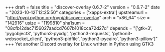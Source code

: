 +++
draft = false
title = "discover-overlay 0.6.7-2"
version = "0.6.7-2"
date = "2023-10-12T12:25:50"
categories = ['xapps-extra']
upstreamurl = "http://pypi.python.org/pypi/discover-overlay"
arch = "x86_64"
size = "142916"
usize = "1199810"
sha1sum = "08cfb12dac7156027aadcd7607b1018cca72d27d"
depends = "['gtk+3', 'pygobject3', 'python3-pyxdg', 'python3-requests', 'python3-websocket_client', 'python3-pidfile', 'python3-pycairo', 'python3-pillow']"
+++
Yet another Discord overlay for Linux written in Python using GTK3